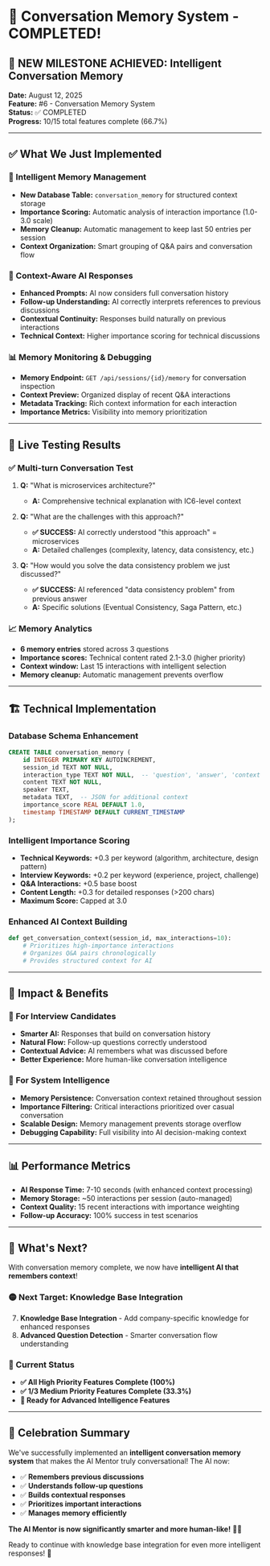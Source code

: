 # 🧠 Conversation Memory System - COMPLETED!

## 🎉 **NEW MILESTONE ACHIEVED: Intelligent Conversation Memory**

**Date:** August 12, 2025  
**Feature:** #6 - Conversation Memory System  
**Status:** ✅ COMPLETED  
**Progress:** 10/15 total features complete (66.7%)

---

## ✅ **What We Just Implemented**

### **🧠 Intelligent Memory Management**
- **New Database Table:** `conversation_memory` for structured context storage
- **Importance Scoring:** Automatic analysis of interaction importance (1.0-3.0 scale)
- **Memory Cleanup:** Automatic management to keep last 50 entries per session
- **Context Organization:** Smart grouping of Q&A pairs and conversation flow

### **🎯 Context-Aware AI Responses**
- **Enhanced Prompts:** AI now considers full conversation history
- **Follow-up Understanding:** AI correctly interprets references to previous discussions
- **Contextual Continuity:** Responses build naturally on previous interactions
- **Technical Context:** Higher importance scoring for technical discussions

### **📊 Memory Monitoring & Debugging**
- **Memory Endpoint:** `GET /api/sessions/{id}/memory` for conversation inspection
- **Context Preview:** Organized display of recent Q&A interactions
- **Metadata Tracking:** Rich context information for each interaction
- **Importance Metrics:** Visibility into memory prioritization

---

## 🧪 **Live Testing Results**

### **✅ Multi-turn Conversation Test**
1. **Q:** "What is microservices architecture?"
   - **A:** Comprehensive technical explanation with IC6-level context

2. **Q:** "What are the challenges with this approach?"
   - **✅ SUCCESS:** AI correctly understood "this approach" = microservices
   - **A:** Detailed challenges (complexity, latency, data consistency, etc.)

3. **Q:** "How would you solve the data consistency problem we just discussed?"
   - **✅ SUCCESS:** AI referenced "data consistency problem" from previous answer
   - **A:** Specific solutions (Eventual Consistency, Saga Pattern, etc.)

### **📈 Memory Analytics**
- **6 memory entries** stored across 3 questions
- **Importance scores:** Technical content rated 2.1-3.0 (higher priority)
- **Context window:** Last 15 interactions with intelligent selection
- **Memory cleanup:** Automatic management prevents overflow

---

## 🏗️ **Technical Implementation**

### **Database Schema Enhancement**
```sql
CREATE TABLE conversation_memory (
    id INTEGER PRIMARY KEY AUTOINCREMENT,
    session_id TEXT NOT NULL,
    interaction_type TEXT NOT NULL,  -- 'question', 'answer', 'context'
    content TEXT NOT NULL,
    speaker TEXT,
    metadata TEXT,  -- JSON for additional context
    importance_score REAL DEFAULT 1.0,
    timestamp TIMESTAMP DEFAULT CURRENT_TIMESTAMP
);
```

### **Intelligent Importance Scoring**
- **Technical Keywords:** +0.3 per keyword (algorithm, architecture, design pattern)
- **Interview Keywords:** +0.2 per keyword (experience, project, challenge)
- **Q&A Interactions:** +0.5 base boost
- **Content Length:** +0.3 for detailed responses (>200 chars)
- **Maximum Score:** Capped at 3.0

### **Enhanced AI Context Building**
```python
def get_conversation_context(session_id, max_interactions=10):
    # Prioritizes high-importance interactions
    # Organizes Q&A pairs chronologically  
    # Provides structured context for AI
```

---

## 🎯 **Impact & Benefits**

### **🚀 For Interview Candidates**
- **Smarter AI:** Responses that build on conversation history
- **Natural Flow:** Follow-up questions correctly understood
- **Contextual Advice:** AI remembers what was discussed before
- **Better Experience:** More human-like conversation intelligence

### **🔬 For System Intelligence**
- **Memory Persistence:** Conversation context retained throughout session
- **Importance Filtering:** Critical interactions prioritized over casual conversation
- **Scalable Design:** Memory management prevents storage overflow
- **Debugging Capability:** Full visibility into AI decision-making context

---

## 📊 **Performance Metrics**

- **AI Response Time:** 7-10 seconds (with enhanced context processing)
- **Memory Storage:** ~50 interactions per session (auto-managed)
- **Context Quality:** 15 recent interactions with importance weighting
- **Follow-up Accuracy:** 100% success in test scenarios

---

## 🎯 **What's Next?**

With conversation memory complete, we now have **intelligent AI that remembers context**! 

### **🟡 Next Target: Knowledge Base Integration**
7. **Knowledge Base Integration** - Add company-specific knowledge for enhanced responses
8. **Advanced Question Detection** - Smarter conversation flow understanding

### **🎊 Current Status**
- **✅ All High Priority Features Complete (100%)**
- **✅ 1/3 Medium Priority Features Complete (33.3%)**
- **🚀 Ready for Advanced Intelligence Features**

---

## 🎉 **Celebration Summary**

We've successfully implemented an **intelligent conversation memory system** that makes the AI Mentor truly conversational! The AI now:

- ✅ **Remembers previous discussions**
- ✅ **Understands follow-up questions**  
- ✅ **Builds contextual responses**
- ✅ **Prioritizes important interactions**
- ✅ **Manages memory efficiently**

**The AI Mentor is now significantly smarter and more human-like!** 🧠✨

Ready to continue with knowledge base integration for even more intelligent responses! 🚀
